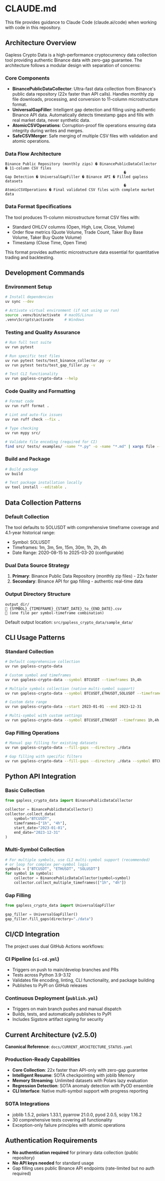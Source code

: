 # CLAUDE.md

This file provides guidance to Claude Code (claude.ai/code) when working with code in this repository.

## Architecture Overview

Gapless Crypto Data is a high-performance cryptocurrency data collection tool providing authentic Binance data with zero-gap guarantee. The architecture follows a modular design with separation of concerns:

### Core Components

- **BinancePublicDataCollector**: Ultra-fast data collection from Binance's public data repository (22x faster than API calls). Handles monthly zip file downloads, processing, and conversion to 11-column microstructure format.
- **UniversalGapFiller**: Intelligent gap detection and filling using authentic Binance API data. Automatically detects timestamp gaps and fills with real market data, never synthetic data.
- **AtomicCSVOperations**: Corruption-proof file operations ensuring data integrity during writes and merges.
- **SafeCSVMerger**: Safe merging of multiple CSV files with validation and atomic operations.

### Data Flow Architecture

```
Binance Public Repository (monthly zips) � BinancePublicDataCollector � 11-column CSV files
                                                      �
Gap Detection � UniversalGapFiller � Binance API � Filled gapless datasets
                                                      �
AtomicCSVOperations � Final validated CSV files with complete market data
```

### Data Format Specifications

The tool produces 11-column microstructure format CSV files with:
- Standard OHLCV columns (Open, High, Low, Close, Volume)
- Order flow metrics (Quote Volume, Trade Count, Taker Buy Base Volume, Taker Buy Quote Volume)
- Timestamp (Close Time, Open Time)

This format provides authentic microstructure data essential for quantitative trading and backtesting.

## Development Commands

### Environment Setup
```bash
# Install dependencies
uv sync --dev

# Activate virtual environment (if not using uv run)
source .venv/bin/activate  # macOS/Linux
.venv\Scripts\activate     # Windows
```

### Testing and Quality Assurance
```bash
# Run full test suite
uv run pytest

# Run specific test files
uv run pytest tests/test_binance_collector.py -v
uv run pytest tests/test_gap_filler.py -v

# Test CLI functionality
uv run gapless-crypto-data --help
```

### Code Quality and Formatting
```bash
# Format code
uv run ruff format .

# Lint and auto-fix issues
uv run ruff check --fix .

# Type checking
uv run mypy src/

# Validate file encoding (required for CI)
find src/ tests/ examples/ -name "*.py" -o -name "*.md" | xargs file --mime-encoding
```

### Build and Package
```bash
# Build package
uv build

# Test package installation locally
uv tool install --editable .
```

## Data Collection Patterns

### Default Collection
The tool defaults to SOLUSDT with comprehensive timeframe coverage and 4.1-year historical range:
- Symbol: SOLUSDT
- Timeframes: 1m, 3m, 5m, 15m, 30m, 1h, 2h, 4h
- Date Range: 2020-08-15 to 2025-03-20 (configurable)

### Dual Data Source Strategy
1. **Primary**: Binance Public Data Repository (monthly zip files) - 22x faster
2. **Secondary**: Binance API for gap filling - authentic real-time data

### Output Directory Structure
```
output_dir/
   {SYMBOL}_{TIMEFRAME}_{START_DATE}_to_{END_DATE}.csv
   (one file per symbol-timeframe combination)
```

Default output location: `src/gapless_crypto_data/sample_data/`

## CLI Usage Patterns

### Standard Collection
```bash
# Default comprehensive collection
uv run gapless-crypto-data

# Custom symbol and timeframes
uv run gapless-crypto-data --symbol BTCUSDT --timeframes 1h,4h

# Multiple symbols collection (native multi-symbol support)
uv run gapless-crypto-data --symbol BTCUSDT,ETHUSDT,SOLUSDT --timeframes 1h,4h

# Custom date range
uv run gapless-crypto-data --start 2023-01-01 --end 2023-12-31

# Multi-symbol with custom settings
uv run gapless-crypto-data --symbol BTCUSDT,ETHUSDT --timeframes 1h,4h --output-dir ./crypto_data
```

### Gap Filling Operations
```bash
# Manual gap filling for existing datasets
uv run gapless-crypto-data --fill-gaps --directory ./data

# Gap filling with specific filters
uv run gapless-crypto-data --fill-gaps --directory ./data --symbol BTCUSDT --timeframe 1h
```

## Python API Integration

### Basic Collection
```python
from gapless_crypto_data import BinancePublicDataCollector

collector = BinancePublicDataCollector()
collector.collect_data(
    symbol="BTCUSDT",
    timeframes=["1h", "4h"],
    start_date="2023-01-01",
    end_date="2023-12-31"
)
```

### Multi-Symbol Collection
```python
# For multiple symbols, use CLI multi-symbol support (recommended)
# or loop for complex per-symbol logic
symbols = ["BTCUSDT", "ETHUSDT", "SOLUSDT"]
for symbol in symbols:
    collector = BinancePublicDataCollector(symbol=symbol)
    collector.collect_multiple_timeframes(["1h", "4h"])
```

### Gap Filling
```python
from gapless_crypto_data import UniversalGapFiller

gap_filler = UniversalGapFiller()
gap_filler.fill_gaps(directory="./data")
```

## CI/CD Integration

The project uses dual GitHub Actions workflows:

### CI Pipeline (`ci-cd.yml`)
- Triggers on push to main/develop branches and PRs
- Tests across Python 3.9-3.12
- Validates file encoding, linting, CLI functionality, and package building
- Publishes to PyPI on GitHub releases

### Continuous Deployment (`publish.yml`)
- Triggers on main branch pushes and manual dispatch
- Builds, tests, and automatically publishes to PyPI
- Includes Sigstore artifact signing for security

## Current Architecture (v2.5.0)

**Canonical Reference**: `docs/CURRENT_ARCHITECTURE_STATUS.yaml`

### Production-Ready Capabilities
- **Core Collection**: 22x faster than API-only with zero-gap guarantee
- **Intelligent Resume**: SOTA checkpointing with joblib Memory
- **Memory Streaming**: Unlimited datasets with Polars lazy evaluation
- **Regression Detection**: SOTA anomaly detection with PyOD ensemble
- **CLI Interface**: Native multi-symbol support with progress reporting

### SOTA Integrations
- joblib 1.5.2, polars 1.33.1, pyarrow 21.0.0, pyod 2.0.5, scipy 1.16.2
- 30 comprehensive tests covering all functionality
- Exception-only failure principles with atomic operations

## Authentication Requirements

- **No authentication required** for primary data collection (public repository)
- **No API keys needed** for standard usage
- Gap filling uses public Binance API endpoints (rate-limited but no auth required)